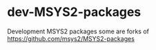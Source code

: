 # dev-MSYS2-packages
Development MSYS2 packages some are forks of  https://github.com/msys2/MSYS2-packages
